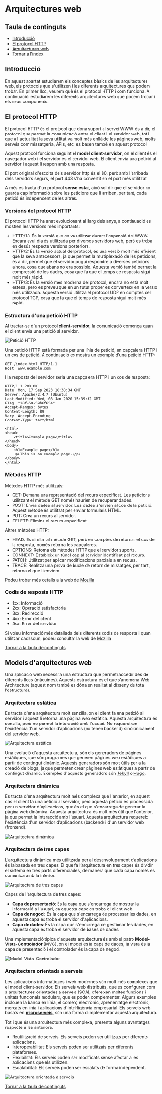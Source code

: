 # Arquitectures web

## Taula de continguts

- [Introducció](#introducció)
- [El protocol HTTP](#el-protocol-http)
- [Arquitectures web](#models-darquitectures-web)
- [Tornar a l'índex](/README.md)

## Introducció

En aquest apartat estudiarem els conceptes bàsics de les arquitectures web, els protocols que s'utilitzen i les diferents arquitectures que podem trobar. En primer lloc, veurem què és el protocol HTTP i com funciona. A continuació, estudiarem les diferents arquitectures web que podem trobar i els seus components.

## El protocol HTTP

El protocol HTTP és el protocol que dona suport al servei WWW, és a dir, el protocol que permet la comunicació entre el client i el servidor web, tot i que a l'actualitat la seva utilitat va molt més enllà de les pàgines web, molts serveis com missatgeria, APIs, etc. es basen també en aquest protocol.

Aquest protocol funciona seguint el **model client-servidor**, on el client és el navegador web i el servidor és el servidor web. El client envia una petició al servidor i aquest li respon amb una resposta.

El port original d'escolta dels servidor http és el 80, però amb l'arribada dels servidors segurs, el port 443  s'ha convertit en el port més utilitzat.

A més es tracta d'un protocol **sense estat**, això vol dir que el servidor no guarda cap informació sobre les peticions que li arriben, per tant, cada petició és independent de les altres.

### Versions del protocol HTTP

El protocol HTTP ha anat evolucionant al llarg dels anys, a continuació es mostren les versions més importants:

- HTTP/1.1: És la versió que es va utilitzar durant l'expansió del WWW. Encara avui dia és utilitzada per diversos servidors web, però es troba en desús respecte versions posteriors.
- HTTP/2: És la versió actual del protocol, és una versió molt més eficient que la seva antecessora, ja que permet la multiplexació de les peticions, és a dir, permet que el servidor pugui respondre a diverses peticions alhora, cosa que abans no era possible. Aquesta versió també permet la compressió de les dades, cosa que fa que el temps de resposta sigui molt més ràpid.
- HTTP/3: És la versió més moderna del protocol, encara no està molt estesa, però es preveu que en un futur proper es converteixi en la versió més utilitzada. Aquesta versió utilitza el protocol UDP en comptes del protocol TCP, cosa que fa que el temps de resposta sigui molt més ràpid.

### Estructura d'una petició HTTP

Al tractar-se d'un protocol **client-servidor**, la comunicació comença quan el client envia una petició al servidor.

![Petició HTTP](/images/peticio-http.png)

Una petició HTTP està formada per una línia de petició, un capçalera HTTP i un cos de petició. A continuació es mostra un exemple d'una petició HTTP:

```http
GET /index.html HTTP/1.1
Host: www.example.com
```

I la resposta del servidor seria una capçalera HTTP i un cos de resposta:

```http
HTTP/1.1 200 OK
Date: Mon, 17 Sep 2023 18:38:34 GMT
Server: Apache/2.4.7 (Ubuntu)
Last-Modified: Wed, 08 Jan 2020 15:39:32 GMT
ETag: "20f-59-59b6f65e"
Accept-Ranges: bytes
Content-Length: 89
Vary: Accept-Encoding
Content-Type: text/html

<html>
<head>
    <title>Example page</title>
</head>
<body>
    <h1>Example page</h1>
    <p>This is an example page.</p>
</body>
</html>
```

### Mètodes HTTP

Mètodes HTTP més utilitzats:

- GET: Demana una representació del recurs especificat. Les peticions utilitzant el mètode GET només haurien de recuperar dades.
- POST: Envia dades al servidor. Les dades s'envien al cos de la petició. Aquest mètode és utilitzat per enviar formularis HTML.
- PUT: Crea un recurs al servidor.  
- DELETE: Elimina el recurs especificat.

Altres mètodes HTTP:

- HEAD: És similar al mètode GET, però en comptes de retornar el cos de la resposta, només retorna les capçaleres.
- OPTIONS: Retorna els mètodes HTTP que el servidor suporta.
- CONNECT: Estableix un túnel cap al servidor identificat pel recurs.
- PATCH: Utilitzat per aplicar modificacions parcials a un recurs.
- TRACE: Realitza una prova de bucle de retorn de missatges, per tant, retorna el que li enviem.

Podeu trobar més detalls a la web de [Mozilla](https://developer.mozilla.org/es/docs/Web/HTTP/Methods)

### Codis de resposta HTTP

- 1xx: Informació
- 2xx: Operació satisfactòria
- 3xx: Redirecció
- 4xx: Error del client
- 5xx: Error del servidor

Si voleu informació més detallada dels diferents codis de resposta i quan utilitzar cadascun, podeu consultar la web de [Mozilla](https://developer.mozilla.org/es/docs/Web/HTTP/Status)

[Tornar a la taula de continguts](#taula-de-continguts)

## Models d'arquitectures web

Una aplicació web necessita una estructura que permeti accedir des de diferents llocs (màquines). Aquesta estructura és el que s’anomena Web Architecture (aquest nom també es dóna en realitat al disseny de tota l’estructura).

### Arquitectura estàtica

Es tracta d'una arquitectura molt senzilla, on el client fa una petició al servidor i aquest li retorna una pàgina web estàtica. Aquesta arquitectura és  senzilla, però no permet la interacció amb l'usuari. No requereixen l'existència d'un servidor d'aplicacions (no tenen backend) sinó únicament del servidor web.

![Arquitectura estàtica](/images/arquitectura-estatica.png)

Una evolució d'aquesta arquitectura, són els generadors de pàgines estàtiques, que són programes que generen pàgines web estàtiques a partir de contingut dinàmic. Aquests generadors són molt útils per a la creació de blogs, ja que permeten crear pàgines web estàtiques a partir de contingut dinàmic. Exemples d'aquests generadors són [Jekyll](https://jekyllrb.com/) o [Hugo](https://gohugo.io/).

### Arquitectura dinàmica

Es tracta d'una arquitectura molt més complexa que l'anterior, en aquest cas el client fa una petició al servidor, però aquesta petició és processada per un servidor d'aplicacions, que és el que s'encarrega de generar la pàgina web dinàmica. Aquesta arquitectura és molt més útil que l'anterior, ja que permet la interacció amb l'usuari. Aquesta arquitectura requereix l'existència d'un servidor d'aplicacions (backend) i d'un servidor web (frontend).

![Arquitectura dinàmica](/images/arquitectura-dinamica.png)

### Arquitectura de tres capes

L’arquitectura dinàmica més utilitzada per al desenvolupament d’aplicacions és la basada en tres capes. El que fa l’arquitectura en tres capes és dividir el sistema en tres parts diferenciades, de manera que cada capa només es comunica amb la inferior.

![Arquitectura de tres capes](/images/arquitectura-tres-capes.png)

Capes de l'arquitectura de tres capes:

- **Capa de presentació**: És la capa que s'encarrega de mostrar la informació a l'usuari, en aquesta capa es troba el client web.
- **Capa de negoci**: És la capa que s'encarrega de processar les dades, en aquesta capa es troba el servidor d'aplicacions.
- **Capa de dades**: És la capa que s'encarrega de gestionar les dades, en aquesta capa es troba el servidor de bases de dades.

Una implementació típica d'aquesta arquitectura és amb el patró **Model-Vista-Controlador** (MVC), on el model és la capa de dades, la vista és la capa de presentació i el controlador és la capa de negoci.

![Model-Vista-Controlador](/images/model-vista-controlador.png)

### Arquitectura orientada a serveis

Les aplicacions informàtiques i web modernes són molt més complexes que el model client-servidor. Els serveis web distribuïts, que es configuren com a arquitectures orientades a serveis (SOA), ofereixen moltes funcions i unitats funcionals modulars, que es poden complementar. Alguns exemples inclouen la banca en línia, el comerç electrònic, aprenentatge electrònic, mercats en línia i aplicacions d'intel·ligència empresarial. Els serveis web basats en [**microserveis**](https://aws.amazon.com/es/microservices/), són una forma d'implementar aquesta arquitectura.

Tot i que és una arquitectura més complexa, presenta alguns avantatges respecte a les anteriors:

- Reutilització de serveis: Els serveis poden ser utilitzats per diferents aplicacions.
- Interoperabilitat: Els serveis poden ser utilitzats per diferents plataformes.
- Flexibilitat: Els serveis poden ser modificats sense afectar a les aplicacions que els utilitzen.
- Escalabilitat: Els serveis poden ser escalats de forma independent.

![Arquitectura orientada a serveis](/images/arquitectura-orientada-a-serveis.png)

[Tornar a la taula de continguts](#taula-de-continguts)
